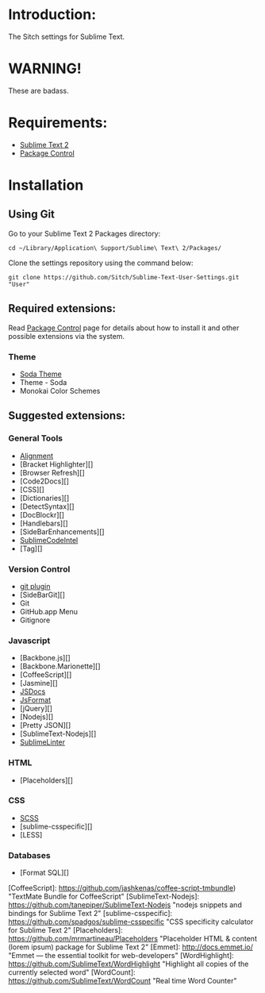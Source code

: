 # Introduction:

The Sitch settings for Sublime Text.


# WARNING!

These are badass.

# Requirements:

- [Sublime Text 2](http://www.sublimetext.com/)
- [Package Control][]


# Installation

## Using Git

Go to your Sublime Text 2 Packages directory:

    cd ~/Library/Application\ Support/Sublime\ Text\ 2/Packages/

Clone the settings repository using the command below:

    git clone https://github.com/Sitch/Sublime-Text-User-Settings.git "User"


## Required extensions:

Read [Package Control][] page for details about how to install it and other possible extensions via the system.

### Theme

- [Soda Theme][]
- Theme - Soda
- Monokai Color Schemes


## Suggested extensions:

### General Tools

- [Alignment][]
- [Bracket Highlighter][]
- [Browser Refresh][]
- [Code2Docs][]
- [CSS][]
- [Dictionaries][]
- [DetectSyntax][]
- [DocBlockr][]
- [Handlebars][]
- [SideBarEnhancements][]
- [SublimeCodeIntel][]
- [Tag][]

### Version Control

- [git plugin][]
- [SideBarGit][]
- Git
- GitHub.app Menu
- Gitignore

### Javascript

- [Backbone.js][]
- [Backbone.Marionette][]
- [CoffeeScript][]
- [Jasmine][]
- [JSDocs][]
- [JsFormat][]
- [jQuery][]
- [Nodejs][]
- [Pretty JSON][]
- [SublimeText-Nodejs][]
- [SublimeLinter][]

### HTML

- [Placeholders][]


### CSS

- [SCSS][]
- [sublime-csspecific][]
- [LESS]


### Databases

- [Format SQL][]




[Sitch]:  https://github.com/Sitch  "Sitch's Profile - GitHub"
[Package Control]:  http://wbond.net/sublime_packages/package_control "Extension management to ST2"
[Soda Theme]: https://github.com/buymeasoda/soda-theme "Dark and light custom UI themes"
[Alignment]: http://wbond.net/sublime_packages/alignment  "Sublime Text 2 Package by wbond"
[Terminal]: http://wbond.net/sublime_packages/terminal  "Sublime Text 2 Package by wbond"
[SFTP]: http://wbond.net/sublime_packages/sftp "FTP & SFTP Package by wbond"
[SublimeCodeIntel]: https://github.com/Kronuz/SublimeCodeIntel "Full-featured code intelligence and smart autocomplete engine"
[SublimeLinter]: https://github.com/Kronuz/SublimeLinter "Inline lint highlighting for the Sublime Text 2 editor"
[Rake]: https://github.com/SublimeText/Rake "Sublime Text 2 plugin for Ruby Rake"
[CTags]: https://github.com/SublimeText/CTags "CTags support for Sublime Text 2"
[SublimeClang]: https://github.com/quarnster/SublimeClang "C/C++/ObjC/ObjC++ autocompletions and code navigation"
[SCSS]: https://github.com/kuroir/SCSS.tmbundle "The TextMate SCSS Official Bundle."
[git plugin]: https://github.com/kemayo/sublime-text-2-git/wiki  "git plugin by David Lynch"
[JSDocs]: https://github.com/spadgos/sublime-jsdocs "Makes writing JSDoc and PHPDoc comments easier."
[JsFormat]: https://github.com/jdc0589/JsFormat "Javascript formatting for Sublime Text 2"
[CoffeeScript]: https://github.com/jashkenas/coffee-script-tmbundle) "TextMate Bundle for CoffeeScript"
[SublimeText-Nodejs]: https://github.com/tanepiper/SublimeText-Nodejs "nodejs snippets and bindings for Sublime Text 2"
[sublime-csspecific]: https://github.com/spadgos/sublime-csspecific "CSS specificity calculator for Sublime Text 2"
[Placeholders]: https://github.com/mrmartineau/Placeholders "Placeholder HTML & content (lorem ipsum) package for Sublime Text 2"
[Emmet]: http://docs.emmet.io/ "Emmet — the essential toolkit for web-developers"
[WordHighlight]: https://github.com/SublimeText/WordHighlight "Highlight all copies of the currently selected word"
[WordCount]: https://github.com/SublimeText/WordCount "Real time Word Counter"

